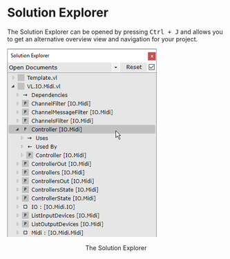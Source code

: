 # Solution Explorer

The Solution Explorer can be opened by pressing <kbd>Ctrl + J</kbd> and allows you to get an alternative overview view and navigation for your project.

![](../../images/hde/vl-SolutionExplorer.png)
<center>The Solution Explorer</center>
